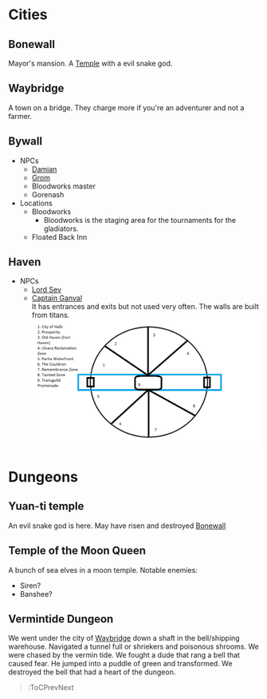 # Cities

## Bonewall
Mayor's mansion. A [Temple](#yuan-ti-temple) with a evil snake god.

## Waybridge
A town on a bridge. They charge more if you're an adventurer and not a farmer.

## Bywall
* NPCs
    * [Damian](/docs/npcs#Damian)
    * [Grom](/docs/npcs#Grom) 
    * Bloodworks master
    * Gorenash 
* Locations
    * Bloodworks
        * Bloodworks is the staging area for the tournaments for the gladiators.
    * Floated Back Inn

## Haven
* NPCs
    * [Lord Sev](/docs/npcs#lord-sev)
    * [Captain Ganval](/docs/npcs#captain-ganval)  
It has entrances and exits but not used very often. The walls are built from titans.  
![haven map](/docs/assets/haven-map.png)

# Dungeons

## Yuan-ti temple
An evil snake god is here. May have risen and destroyed [Bonewall](#Bonewall)

## Temple of the Moon Queen
A bunch of sea elves in a moon temple.
Notable enemies:
* Siren?
* Banshee?

## Vermintide Dungeon
We went under the city of [Waybridge](#Waybridge) down a shaft in the bell/shipping warehouse. Navigated a tunnel full or shriekers and poisonous shrooms. We were chased by the vermin tide. We fought a dude that rang a bell that caused fear. He jumped into a puddle of green and transformed. We destroyed the bell that had a heart of the dungeon.

> :ToCPrevNext
